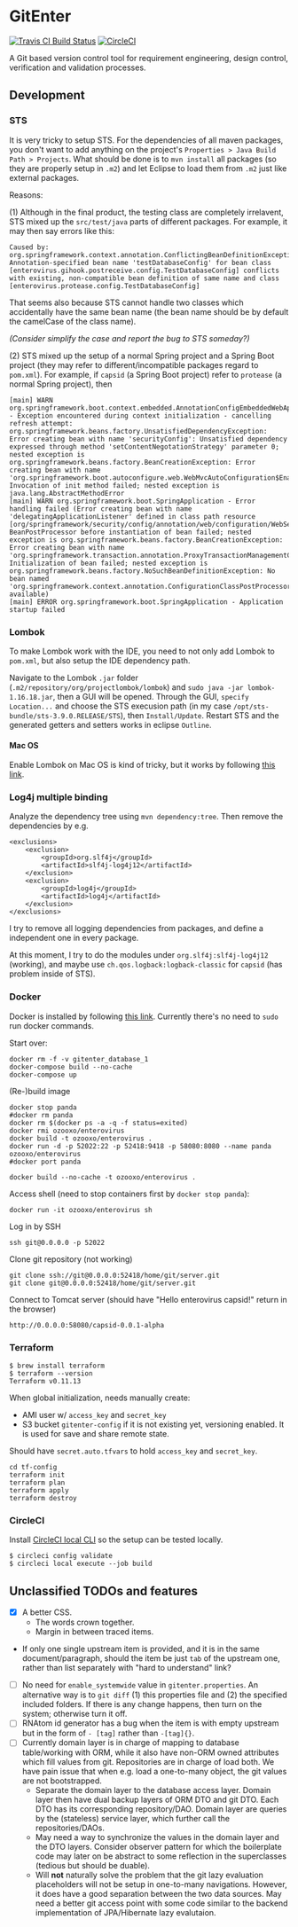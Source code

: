# GitEnter

[![Travis CI Build Status](https://travis-ci.org/gitenter/gitenter.svg?branch=master)](https://travis-ci.org/gitenter/gitenter)
[![CircleCI](https://circleci.com/gh/gitenter/gitenter.svg?style=svg)](https://circleci.com/gh/gitenter/gitenter)

A Git based version control tool for requirement engineering, design control, verification and validation processes.

## Development

### STS

It is very tricky to setup STS. For the dependencies of all maven packages, you don't want to add anything on the project's `Properties > Java Build Path > Projects`. What should be done is to `mvn install` all packages (so they are properly setup in `.m2`) and let Eclipse to load them from `.m2` just like external packages.

Reasons:

(1) Although in the final product, the testing class are completely irrelavent, STS mixed up the `src/test/java` parts of different packages. For example, it may then say errors like this:

```
Caused by: org.springframework.context.annotation.ConflictingBeanDefinitionException: Annotation-specified bean name 'testDatabaseConfig' for bean class [enterovirus.gihook.postreceive.config.TestDatabaseConfig] conflicts with existing, non-compatible bean definition of same name and class [enterovirus.protease.config.TestDatabaseConfig]
```

That seems also because STS cannot handle two classes which accidentally have the same bean name (the bean name should be by default the camelCase of the class name).

*(Consider simplify the case and report the bug to STS someday?)*

(2) STS mixed up the setup of a normal Spring project and a Spring Boot project (they may refer to different/incompatible packages regard to `pom.xml`). For example, if `capsid` (a Spring Boot project) refer to `protease` (a normal Spring project), then

```
[main] WARN org.springframework.boot.context.embedded.AnnotationConfigEmbeddedWebApplicationContext - Exception encountered during context initialization - cancelling refresh attempt: org.springframework.beans.factory.UnsatisfiedDependencyException: Error creating bean with name 'securityConfig': Unsatisfied dependency expressed through method 'setContentNegotationStrategy' parameter 0; nested exception is org.springframework.beans.factory.BeanCreationException: Error creating bean with name 'org.springframework.boot.autoconfigure.web.WebMvcAutoConfiguration$EnableWebMvcConfiguration': Invocation of init method failed; nested exception is java.lang.AbstractMethodError
[main] WARN org.springframework.boot.SpringApplication - Error handling failed (Error creating bean with name 'delegatingApplicationListener' defined in class path resource [org/springframework/security/config/annotation/web/configuration/WebSecurityConfiguration.class]: BeanPostProcessor before instantiation of bean failed; nested exception is org.springframework.beans.factory.BeanCreationException: Error creating bean with name 'org.springframework.transaction.annotation.ProxyTransactionManagementConfiguration': Initialization of bean failed; nested exception is org.springframework.beans.factory.NoSuchBeanDefinitionException: No bean named 'org.springframework.context.annotation.ConfigurationClassPostProcessor.importRegistry' available)
[main] ERROR org.springframework.boot.SpringApplication - Application startup failed
```

### Lombok

To make Lombok work with the IDE, you need to not only add Lombok to `pom.xml`, but also setup the IDE dependency path.

Navigate to the Lombok `.jar` folder (`.m2/repository/org/projectlombok/lombok`) and `sudo java -jar lombok-1.16.18.jar`, then a GUI will be opened. Through the GUI, `specify Location...` and choose the STS execusion path (in my case `/opt/sts-bundle/sts-3.9.0.RELEASE/STS`), then `Install/Update`. Restart STS and the generated getters and setters works in eclipse `Outline`.

#### Mac OS

Enable Lombok on Mac OS is kind of tricky, but it works by following [this link](https://nawaman.net/blog/2017-11-05).

### Log4j multiple binding

Analyze the dependency tree using `mvn dependency:tree`. Then remove the dependencies by e.g.

```
<exclusions>
    <exclusion>
        <groupId>org.slf4j</groupId>
        <artifactId>slf4j-log4j12</artifactId>
    </exclusion>
    <exclusion>
        <groupId>log4j</groupId>
        <artifactId>log4j</artifactId>
    </exclusion>
</exclusions>
```

I try to remove all logging dependencies from packages, and define a independent one in every package.

At this moment, I try to do the modules under `org.slf4j:slf4j-log4j12` (working), and maybe use `ch.qos.logback:logback-classic` for `capsid` (has problem inside of STS).

### Docker

Docker is installed by following [this link](https://www.digitalocean.com/community/tutorials/how-to-install-and-use-docker-on-ubuntu-16-04). Currently there's no need to `sudo` run docker commands.

Start over:

```
docker rm -f -v gitenter_database_1
docker-compose build --no-cache
docker-compose up
```

(Re-)build image

```
docker stop panda
#docker rm panda
docker rm $(docker ps -a -q -f status=exited)
docker rmi ozooxo/enterovirus
docker build -t ozooxo/enterovirus .
docker run -d -p 52022:22 -p 52418:9418 -p 58080:8080 --name panda ozooxo/enterovirus
#docker port panda
```

```
docker build --no-cache -t ozooxo/enterovirus .
```

Access shell (need to stop containers first by `docker stop panda`):

```
docker run -it ozooxo/enterovirus sh
```

Log in by SSH

```
ssh git@0.0.0.0 -p 52022
```

Clone git repository (not working)

```
git clone ssh://git@0.0.0.0:52418/home/git/server.git
git clone git@0.0.0.0:52418/home/git/server.git
```

Connect to Tomcat server (should have "Hello enterovirus capsid!" return in the browser)

```
http://0.0.0.0:58080/capsid-0.0.1-alpha
```

### Terraform

```
$ brew install terraform
$ terraform --version
Terraform v0.11.13
```

When global initialization, needs manually create:

- AMI user w/ `access_key` and `secret_key`
- S3 bucket `gitenter-config` if it is not existing yet, versioning enabled. It is used for save and share remote state.

Should have `secret.auto.tfvars` to hold `access_key` and `secret_key`.

```
cd tf-config
terraform init
terraform plan
terraform apply
terraform destroy
```

### CircleCI

Install [CircleCI local CLI](https://circleci.com/docs/2.0/local-cli/) so the setup can be tested locally.

```
$ circleci config validate
$ circleci local execute --job build
```

## Unclassified TODOs and features

+ [x] A better CSS.
	+ The words crown together.
	+ Margin in between traced items.
+ If only one single upstream item is provided, and it is in the same document/paragraph, should the item be just `tab` of the upstream one, rather than list separately with "hard to understand" link?
+ [ ] No need for `enable_systemwide` value in `gitenter.properties`. An alternative way is to `git diff` (1) this properties file and (2) the specified included folders. If there is any change happens, then turn on the system; otherwise turn it off.
+ [ ] RNAtom id generator has a bug when the item is with empty upstream but in the form of `- [tag]` rather than `-[tag]{}`.
+ [ ] Currently domain layer is in charge of mapping to database table/working with ORM, while it also have non-ORM owned attributes which fill values from git. Repositories are in charge of load both. We have pain issue that when e.g. load a one-to-many object, the git values are not bootstrapped.
    + Separate the domain layer to the database access layer. Domain layer then have dual backup layers of ORM DTO and git DTO. Each DTO has its corresponding repository/DAO. Domain layer are queries by the (stateless) service layer, which further call the repositories/DAOs.
    + May need a way to synchronize the values in the domain layer and the DTO layers. Consider observer pattern for which the boilerplate code may later on be abstract to some reflection in the superclasses (tedious but should be duable).
	+ Will **not** naturally solve the problem that the git lazy evaluation placeholders will not be setup in one-to-many navigations. However, it does have a good separation between the two data sources. May need a better git access point with some code similar to the backend implementation of JPA/Hibernate lazy evalutaion.

